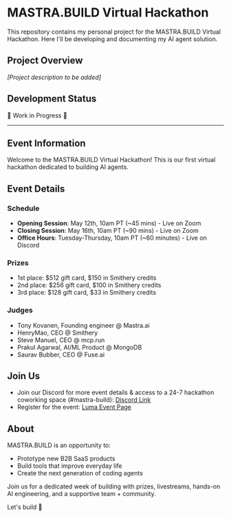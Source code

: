 # MASTRA.BUILD Virtual Hackathon

This repository contains my personal project for the MASTRA.BUILD Virtual Hackathon. Here I'll be developing and documenting my AI agent solution.

## Project Overview
*[Project description to be added]*

## Development Status
🚧 Work in Progress 🚧

---

## Event Information

Welcome to the MASTRA.BUILD Virtual Hackathon! This is our first virtual hackathon dedicated to building AI agents.

## Event Details

### Schedule
- **Opening Session**: May 12th, 10am PT (~45 mins) - Live on Zoom
- **Closing Session**: May 16th, 10am PT (~90 mins) - Live on Zoom
- **Office Hours**: Tuesday-Thursday, 10am PT (~60 minutes) - Live on Discord

### Prizes
- 1st place: $512 gift card, $150 in Smithery credits
- 2nd place: $256 gift card, $100 in Smithery credits
- 3rd place: $128 gift card, $33 in Smithery credits

### Judges
- Tony Kovanen, Founding engineer @ Mastra.ai
- HenryMao, CEO @ Smithery
- Steve Manuel, CEO @ mcp.run
- Prakul Agarwal, AI/ML Product @ MongoDB
- Saurav Bubber, CEO @ Fuse.ai

## Join Us
- Join our Discord for more event details & access to a 24-7 hackathon coworking space (#mastra-build): [Discord Link](https://discord.gg/3SEqb3wx)
- Register for the event: [Luma Event Page](https://lu.ma/x637wtj0?tk=cpFpma)

## About
MASTRA.BUILD is an opportunity to:
- Prototype new B2B SaaS products
- Build tools that improve everyday life
- Create the next generation of coding agents

Join us for a dedicated week of building with prizes, livestreams, hands-on AI engineering, and a supportive team + community.

Let's build 💫


